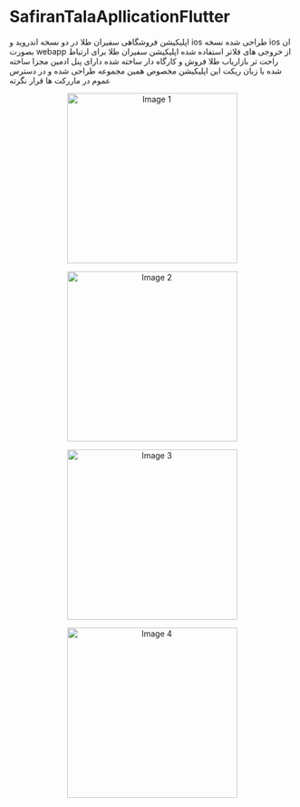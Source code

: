 # SafiranTalaApllicationFlutter
اپلیکیشن فروشگاهی سفیران طلا در دو نسخه اندروید و ios طراحی شده
نسخه ios ان بصورت webapp از خروجی های فلاتر استفاده شده
اپلیکیشن سفیران طلا برای ارتباط راحت تر بازاریاب طلا فروش و کارگاه دار ساخته شده
دارای پنل ادمین مجزا ساخته شده با زبان ریکت
این اپلیکیشن مخصوص همین مجموعه طراحی شده و در دسترس عموم در ماررکت ها قرار نگرته

<p align="center">
  <img src="https://www.karlancer.com/api/file/x/x764/1698246407-MpjA.JPG" width="300" alt="Image 1">
</p>

<p align="center">
  <img src="https://www.karlancer.com/api/file/x/x764/1698246410-vtb0.JPG" width="300" alt="Image 2">
</p>

<p align="center">
  <img src="https://www.karlancer.com/api/file/x/x764/1698246410-G85M.JPG" width="300" alt="Image 3">
</p>

<p align="center">
  <img src="https://www.karlancer.com/api/file/x/x764/1698246406-HvYL.JPG" width="300" alt="Image 4">
</p>
